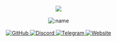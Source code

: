 <p align="center">
  <a href="https://discord.com/users/1213853205360943187"> 
    <img align="center" src="https://lanyard.kyrie25.dev/api/1213853205360943187?waveColor=222&waveSpotifyColor=212121&gradient=fff&borderRadius=25px&bg=000"/>
  </a>
  <br>
  <br>
  <img src="https://komarev.com/ghpvc/?username=wintercraxker&color=gray&style=plastic" alt=":name" />
  <br>
  <br>
  <a href="https://github.com/wintercraxker">
    <img src="https://img.shields.io/badge/-GitHub-black?style=plastic&logo=github&logoColor=white" alt="GitHub" />
  </a>
  <a href="https://discord.com/users/1213853205360943187">
    <img src="https://img.shields.io/badge/-Discord-black?style=plastic&logo=discord&logoColor=white" alt="Discord" />
  </a>
  <a href="https://t.me/shelljess">
    <img src="https://img.shields.io/badge/-Telegram-black?style=plastic&logo=telegram&logoColor=white" alt="Telegram" />
  </a>
  <a href="https://urhoeismine.live/">
    <img src="https://img.shields.io/badge/-Website-black?style=plastic&logo=opera&logoColor=white" alt="Website" />
  </a>
</p>
